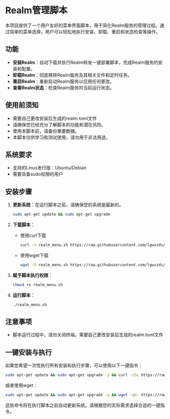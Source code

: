 
# Realm管理脚本

本项目提供了一个用户友好的菜单界面脚本，用于简化Realm服务的管理过程。通过简单的菜单选择，用户可以轻松地执行安装、卸载、重启和状态检查等操作。

## 功能

- **安装Realm**：自动下载并执行Realm转发一键部署脚本，完成Realm服务的安装和配置。
- **卸载Realm**：彻底移除Realm服务及其相关文件和定时任务。
- **重启Realm**：重新启动Realm服务以应用任何更改。
- **查看Realm状态**：检查Realm服务的当前运行状态。

## 使用前须知
- 需要自己更改安装后生成的realm.toml文件
- 请确保您已经充分了解脚本的功能和潜在风险。
- 使用本脚本前，请备份重要数据。
- 本脚本仅供学习和测试使用，请勿用于非法用途。

## 系统要求

- 支持的Linux发行版：Ubuntu/Debian
- 需要具备sudo权限的用户

## 安装步骤

1. **更新系统**：在运行脚本之前，请确保您的系统是最新的。
   ```bash
   sudo apt-get update && sudo apt-get upgrade
   ```

2. **下载脚本**：
   - 使用curl下载
     ```bash
     curl -o realm_menu.sh https://raw.githubusercontent.com/lgwszds/realm-ui/main/realm_menu.sh
     ```
   - 使用wget下载
     ```bash
     wget -O realm_menu.sh https://raw.githubusercontent.com/lgwszds/realm-ui/main/realm_menu.sh
     ```

3. **赋予脚本执行权限**：
   ```bash
   chmod +x realm_menu.sh
   ```

4. **运行脚本**：
   ```bash
   ./realm_menu.sh
   ```

## 注意事项

- 脚本运行过程中，请勿关闭终端。需要自己更改安装后生成的realm.toml文件



## 一键安装与执行

如果您希望一次性执行所有安装和执行步骤，可以使用以下一键指令：

```bash
sudo apt-get update && sudo apt-get upgrade -y && curl -sSL https://raw.githubusercontent.com/lgwszds/realm-ui/main/realm_menu.sh -o realm_menu.sh && chmod +x realm_menu.sh && ./realm_menu.sh
```

或者使用wget：

```bash
sudo apt-get update && sudo apt-get upgrade -y && wget -qO- https://raw.githubusercontent.com/lgwszds/realm-ui/main/realm_menu.sh -o realm_menu.sh && chmod +x realm_menu.sh && ./realm_menu.sh
```

这些命令将在执行脚本之前自动更新系统。请根据您的实际需求选择合适的一键指令。
